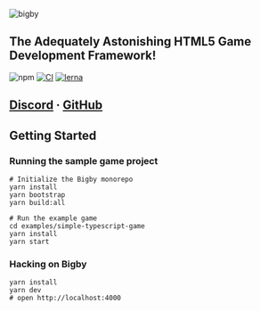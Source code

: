 ![bigby](https://bigby.dev/logo.png)

## The Adequately Astonishing HTML5 Game Development Framework!

![npm](https://raster.shields.io/npm/v/bigby.png) [![CI](https://github.com/bigby-framework/bigby/workflows/CI/badge.svg)](https://github.com/bigby-framework/bigby/actions) [![lerna](https://img.shields.io/badge/maintained%20with-lerna-cc00ff.svg)](https://lerna.js.org/)

## [Discord](https://discordapp.com/channels/699977689347522561/699977689347522564) &middot; [GitHub](https://github.com/bigby-framework/bigby)

## Getting Started

### Running the sample game project

```
# Initialize the Bigby monorepo
yarn install
yarn bootstrap
yarn build:all

# Run the example game
cd examples/simple-typescript-game
yarn install
yarn start
```

### Hacking on Bigby

```
yarn install
yarn dev
# open http://localhost:4000
```
